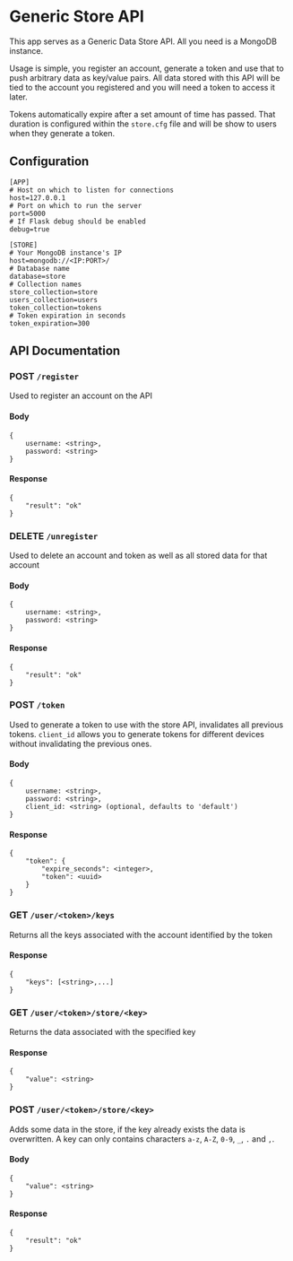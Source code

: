 # Generic Store API

This app serves as a Generic Data Store API. All you need is a MongoDB instance.

Usage is simple, you register an account, generate a token and use that to push arbitrary data as key/value pairs.
All data stored with this API will be tied to the account you registered and you will need a token to access it later.

Tokens automatically expire after a set amount of time has passed. That duration is configured within the `store.cfg` 
file and will be show to users when they generate a token.

## Configuration

    [APP]
    # Host on which to listen for connections
    host=127.0.0.1
    # Port on which to run the server
    port=5000
    # If Flask debug should be enabled
    debug=true
    
    [STORE]
    # Your MongoDB instance's IP
    host=mongodb://<IP:PORT>/
    # Database name
    database=store
    # Collection names
    store_collection=store
    users_collection=users
    token_collection=tokens
    # Token expiration in seconds
    token_expiration=300

## API Documentation

### POST `/register`

Used to register an account on the API

#### Body

    {
        username: <string>,
        password: <string>
    }

#### Response

    {
        "result": "ok"
    }
    
### DELETE `/unregister`

Used to delete an account and token as well as all stored data for that account

#### Body

    {
        username: <string>,
        password: <string>
    }

#### Response

    {
        "result": "ok"
    }
    
### POST `/token`

Used to generate a token to use with the store API, invalidates all previous tokens. 
`client_id` allows you to generate tokens for different devices without invalidating the previous ones.

#### Body

    {
        username: <string>,
        password: <string>,
        client_id: <string> (optional, defaults to 'default')
    }

#### Response

    {
        "token": {
            "expire_seconds": <integer>,
            "token": <uuid>
        }
    }

### GET `/user/<token>/keys`

Returns all the keys associated with the account identified by the token

#### Response

    {
        "keys": [<string>,...]
    }

### GET `/user/<token>/store/<key>`

Returns the data associated with the specified key

#### Response

    {
        "value": <string>
    }
    
### POST `/user/<token>/store/<key>`

Adds some data in the store, if the key already exists the data is overwritten. A key can only contains 
characters `a-z`, `A-Z`, `0-9`, `_`, `.` and `,`.  

#### Body

    {
        "value": <string>
    }
    
#### Response

    {
        "result": "ok"
    }
